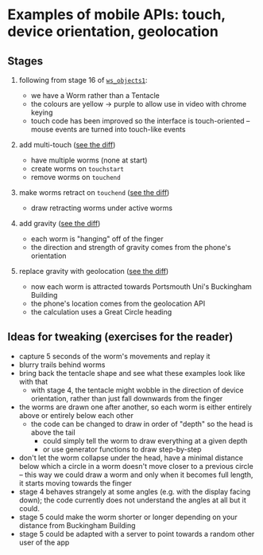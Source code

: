 # Examples of mobile APIs: touch, device orientation, geolocation

## Stages

1. following from stage 16 of [`ws_objects1`](https://github.com/portsoc/ws_objects1):

   * we have a Worm rather than a Tentacle
   * the colours are yellow -> purple to allow use in video with chrome keying
   * touch code has been improved so the interface is touch-oriented – mouse events are turned into touch-like events

2. add multi-touch ([see the diff](https://github.com/portsoc/ws_mobile/commit/stage-2))

   * have multiple worms (none at start)
   * create worms on `touchstart`
   * remove worms on `touchend`

3. make worms retract on `touchend` ([see the diff](https://github.com/portsoc/ws_mobile/commit/stage-3))

   * draw retracting worms under active worms

4. add gravity ([see the diff](https://github.com/portsoc/ws_mobile/commit/stage-4))

   * each worm is "hanging" off of the finger
   * the direction and strength of gravity comes from the phone's orientation

5. replace gravity with geolocation ([see the diff](https://github.com/portsoc/ws_mobile/commit/stage-5))

   * now each worm is attracted towards Portsmouth Uni's Buckingham Building
   * the phone's location comes from the geolocation API
   * the calculation uses a Great Circle heading

## Ideas for tweaking (exercises for the reader)

* capture 5 seconds of the worm's movements and replay it
* blurry trails behind worms
* bring back the tentacle shape and see what these examples look like with that
  - with stage 4, the tentacle might wobble in the direction of device orientation, rather than just fall downwards from the finger
* the worms are drawn one after another, so each worm is either entirely above or entirely below each other
  - the code can be changed to draw in order of "depth" so the head is above the tail
    * could simply tell the worm to draw everything at a given depth
    * or use generator functions to draw step-by-step
* don't let the worm collapse under the head, have a minimal distance below which a circle in a worm doesn't move closer to a previous circle
  – this way we could draw a worm and only when it becomes full length, it starts moving towards the finger
* stage 4 behaves strangely at some angles (e.g. with the display facing down); the code currently does not understand the angles at all but it could.
* stage 5 could make the worm shorter or longer depending on your distance from Buckingham Building
* stage 5 could be adapted with a server to point towards a random other user of the app
